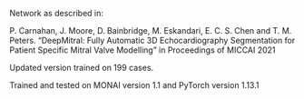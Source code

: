 Network as described in:

P. Carnahan, J. Moore, D. Bainbridge, M. Eskandari, E. C. S. Chen and T. M. Peters. “DeepMitral: Fully Automatic 3D Echocardiography Segmentation for Patient Specific Mitral Valve Modelling” in Proceedings of MICCAI 2021

Updated version trained on 199 cases.

Trained and tested on MONAI version 1.1 and PyTorch version 1.13.1
